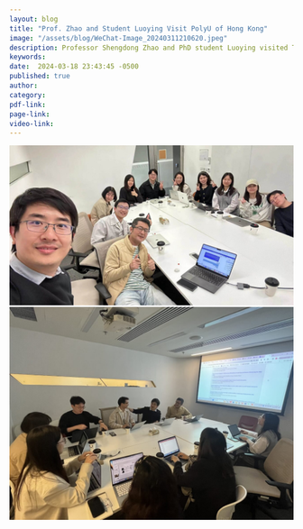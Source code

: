 ```yaml
---
layout: blog
title: "Prof. Zhao and Student Luoying Visit PolyU of Hong Kong"
image: "/assets/blog/WeChat-Image_20240311210620.jpeg"
description: Professor Shengdong Zhao and PhD student Luoying visited The Hong Kong Polytechnic University (PolyU) and had an engaging discussion with Professors Wang Hailiang and Yu Junnan and their students. The exchange was fruitful, fostering intellectual dialogue and strengthening academic ties.
keywords: 
date:  2024-03-18 23:43:45 -0500
published: true
author:
category:
pdf-link:
page-link:
video-link:
---
```

![Alt text](/assets/blog/WeChat-Image_20240311210603-2048x1152.jpeg "a title")
![Alt text](/assets/blog/WeChat-Image_20240311210643.jpeg "a title")